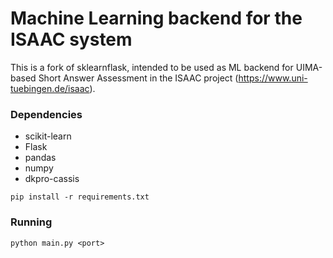 # Machine Learning backend for the ISAAC system

This is a fork of sklearnflask, intended to be used as ML backend for UIMA-based Short Answer Assessment in the ISAAC project (https://www.uni-tuebingen.de/isaac).

### Dependencies
- scikit-learn
- Flask
- pandas
- numpy
- dkpro-cassis

```
pip install -r requirements.txt
```

### Running
```
python main.py <port>
```


